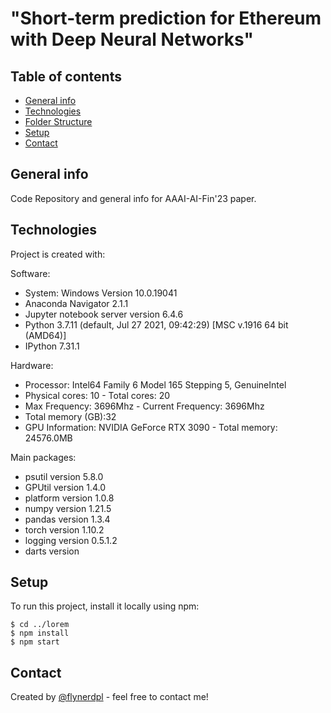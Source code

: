 #  "Short-term prediction for Ethereum with Deep Neural Networks"

## Table of contents
* [General info](#general-info)
* [Technologies](#technologies)
* [Folder Structure](#folder_struc)
* [Setup](#setup)
* [Contact](#Contact)

## General info
Code Repository and general info for AAAI-AI-Fin'23 paper.
	
## Technologies
Project is created with:


Software:
* System: Windows Version 10.0.19041
* Anaconda Navigator 2.1.1
* Jupyter notebook server version 6.4.6
* Python 3.7.11 (default, Jul 27 2021, 09:42:29) [MSC v.1916 64 bit (AMD64)]
* IPython 7.31.1

Hardware:
* Processor: Intel64 Family 6 Model 165 Stepping 5, GenuineIntel
* Physical cores: 10  - Total cores: 20
* Max Frequency: 3696Mhz  - Current Frequency: 3696Mhz
* Total memory (GB):32
* GPU Information:  NVIDIA GeForce RTX 3090 - Total memory: 24576.0MB

Main packages:
* psutil version 5.8.0
* GPUtil version 1.4.0
* platform version 1.0.8
* numpy version 1.21.5
* pandas version 1.3.4
* torch version 1.10.2
* logging version 0.5.1.2
* darts version 
	
## Setup
To run this project, install it locally using npm:

```
$ cd ../lorem
$ npm install
$ npm start
```

## Contact
Created by [@flynerdpl](eduardo.lopes@me.com) - feel free to contact me!


